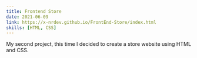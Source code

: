 ```yaml
---
title: Frontend Store
date: 2021-06-09
link: https://x-nrdev.github.io/FrontEnd-Store/index.html
skills: [HTML, CSS]
---
```


My second project, this time I decided to create a store website using HTML and CSS.
